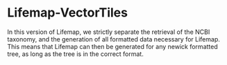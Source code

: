 # Lifemap-VectorTiles

In this version of Lifemap, we strictly separate the retrieval of the NCBI taxonomy, and the generation of all formatted data necessary for Lifemap. 
This means that Lifemap can then be generated for any newick formatted tree, as long as the tree is in the correct format.

